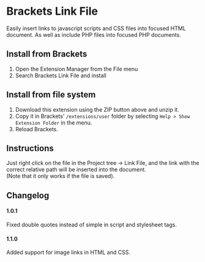 # Brackets Link File

Easily insert links to javascript scripts and CSS files into focused HTML document. As well as include PHP files into focused PHP documents. 

## Install from Brackets

1. Open the Extension Manager from the File menu
2. Search Brackets Link File and install


## Install from file system

1. Download this extension using the ZIP button above and unzip it.
2. Copy it in Brackets' `/extensions/user` folder by selecting `Help > Show Extension Folder` in the menu. 
3. Reload Brackets.

## Instructions

Just right click on the file in the Project tree -> Link File, and the link with the correct relative path will be inserted into the document.  
(Note that it only works if the file is saved).

## Changelog

#### 1.0.1
Fixed double quotes instead of simple in script and stylesheet tags.   
#### 1.1.0
Added support for image links in HTML and CSS.